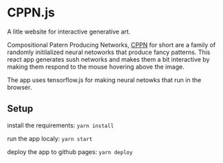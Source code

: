 # CPPN.js
A litle website for interactive generative art.

Compositional Patern Producing Networks, [CPPN](https://en.wikipedia.org/wiki/Compositional_pattern-producing_network) for short are a family of randomly initilalized neural netoworks that produce fancy patterns. This react app generates sush networks and makes them a bit interactive by making them respond to the mouse hovering above the image.

The app uses tensorflow.js for making neural netowks that run in the browser.

## Setup
install the requirements:
`yarn install`

run the app localy:
`yarn start`

deploy the app to github pages:
`yarn deploy`
